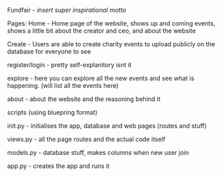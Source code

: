 Fundfair - *insert super inspirational motto*

Pages: 
Home - Home page of the website, shows up and coming events, shows a little bit about the creator and ceo, and about the website

Create - Users are able to create charity events to upload publicly on the database for everyone to see

register/login - pretty self-explanitory isnt it

explore - here you can explore all the new events and see what is happening. (will list all the events here)

about - about the website and the reasoning behind it





scripts (using bluepring format)

init.py - initialises the app, database and web pages (routes and stuff)

views.py - all the page routes and the actual code itself

models.py - database stuff, makes columns when new user join

app.py - creates the app and runs it